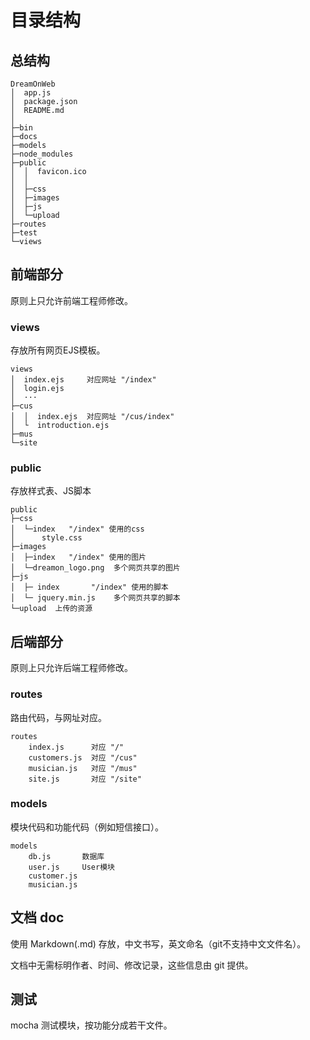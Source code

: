 目录结构
========

## 总结构

    DreamOnWeb
    │  app.js
    │  package.json
    │  README.md
    │
    ├─bin
    ├─docs 
    ├─models
    ├─node_modules
    ├─public 
    │  │  favicon.ico
    │  │
    │  ├─css
    │  ├─images
    │  ├─js
    │  └─upload
    ├─routes
    ├─test
    └─views

## 前端部分

原则上只允许前端工程师修改。

### views

存放所有网页EJS模板。

    views
    │  index.ejs     对应网址 "/index"
    │  login.ejs
    │  ···
    ├─cus
    │  │  index.ejs  对应网址 "/cus/index"
    │  └  introduction.ejs
    ├─mus
    └─site
    
### public

存放样式表、JS脚本

    public
    ├─css
    │  └─index   "/index" 使用的css
    │      style.css
    ├─images
    │  ├─index   "/index" 使用的图片
    │  └─dreamon_logo.png  多个网页共享的图片
    ├─js
    │  ├─ index       "/index" 使用的脚本
    │  └─ jquery.min.js    多个网页共享的脚本
    └─upload  上传的资源

## 后端部分

原则上只允许后端工程师修改。

### routes

路由代码，与网址对应。

    routes
        index.js      对应 "/"
        customers.js  对应 "/cus"
        musician.js   对应 "/mus"
        site.js       对应 "/site"

### models

模块代码和功能代码（例如短信接口）。

    models
        db.js       数据库
        user.js     User模块
        customer.js
        musician.js

## 文档 doc

使用 Markdown(.md) 存放，中文书写，英文命名（git不支持中文文件名）。

文档中无需标明作者、时间、修改记录，这些信息由 git 提供。

## 测试

mocha 测试模块，按功能分成若干文件。